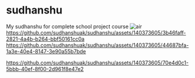 # sudhanshu
My sudhanshu for complete school project course
![air](https://github.com/sudhanshuak/sudhanshu/assets/140373605/5d30df47-c05c-4869-b4ec-0851b08da92e)
https://github.com/sudhanshuak/sudhanshu/assets/140373605/3b46faff-2821-4a4b-b264-bbf50161cc0a
https://github.com/sudhanshuak/sudhanshu/assets/140373605/44687bfa-1a3e-40e4-8147-3e90a55b7bde

https://github.com/sudhanshuak/sudhanshu/assets/140373605/70e4d0c1-5bbb-40ef-8f00-2d961f8e47e2
